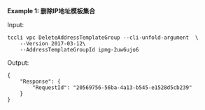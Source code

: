 **Example 1: 删除IP地址模板集合**



Input: 

```
tccli vpc DeleteAddressTemplateGroup --cli-unfold-argument  \
    --Version 2017-03-12\
    --AddressTemplateGroupId ipmg-2uw6ujo6
```

Output: 
```
{
    "Response": {
        "RequestId": "20569756-56ba-4a13-b545-e1528d5cb239"
    }
}
```

